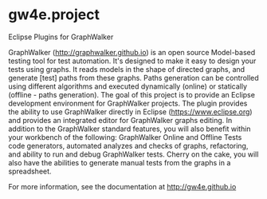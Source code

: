 # gw4e.project
Eclipse Plugins for GraphWalker

GraphWalker (http://graphwalker.github.io) is an open source Model-based testing tool for test automation. It's designed to make it easy to design your tests using graphs. It reads models in the shape of directed graphs, and generate [test] paths from these graphs. Paths generation can be controlled using different algorithms and executed dynamically (online) or statically (offline - paths generation). The goal of this project is to provide an Eclipse development environment for GraphWalker projects. The plugin provides the ability to use GraphWalker directly in Eclipse (https://www.eclipse.org) and provides an integrated editor for GraphWalker graphs editing. In addition to the GraphWalker standard features, you will also benefit within your workbench of the following: GraphWalker Online and Offline Tests code generators, automated analyzes and checks of graphs, refactoring, and ability to run and debug GraphWalker tests. Cherry on the cake, you will also have the abilities to generate manual tests from the graphs in a spreadsheet.

For more information, see the documentation at http://gw4e.github.io

